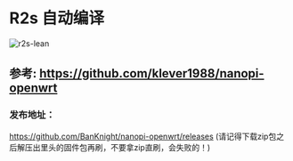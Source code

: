 # R2s 自动编译
![r2s-lean](https://github.com/BanKnight/nanopi-openwrt/workflows/r2s-lean/badge.svg)

## 参考: https://github.com/klever1988/nanopi-openwrt

### 发布地址：

https://github.com/BanKnight/nanopi-openwrt/releases 
(请记得下载zip包之后解压出里头的固件包再刷，不要拿zip直刷，会失败的！)
